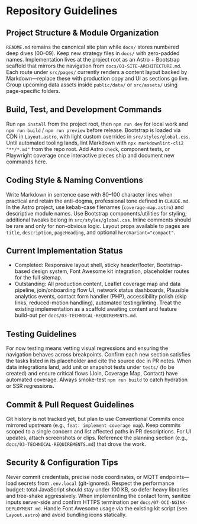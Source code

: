 # Repository Guidelines

## Project Structure & Module Organization
`README.md` remains the canonical site plan while `docs/` stores numbered deep dives (00–09). Keep new strategy files in `docs/` with zero-padded names. Implementation lives at the project root as an Astro + Bootstrap scaffold that mirrors the navigation from `docs/01-SITE-ARCHITECTURE.md`. Each route under `src/pages/` currently renders a content layout backed by Markdown—replace these with production copy and UI as sections go live. Group upcoming data assets inside `public/data/` or `src/assets/` using page-specific folders.

## Build, Test, and Development Commands
Run `npm install` from the project root, then `npm run dev` for local work and `npm run build` / `npm run preview` before release. Bootstrap is loaded via CDN in `Layout.astro`, with light custom overrides in `src/styles/global.css`. Until automated tooling lands, lint Markdown with `npx markdownlint-cli2 "**/*.md"` from the repo root. Add Astro `check`, component tests, or Playwright coverage once interactive pieces ship and document new commands here.

## Coding Style & Naming Conventions
Write Markdown in sentence case with 80–100 character lines when practical and retain the anti-dogma, professional tone defined in `CLAUDE.md`. In the Astro project, use kebab-case filenames (`coverage-map.astro`) and descriptive module names. Use Bootstrap components/utilities for styling; additional tweaks belong in `src/styles/global.css`. Inline comments should be rare and only for non-obvious logic. Layout props available to pages are `title`, `description`, `pageHeading`, and optional `heroVariant="compact"`.

## Current Implementation Status
- Completed: Responsive layout shell, sticky header/footer, Bootstrap-based design system, Font Awesome kit integration, placeholder routes for the full sitemap.
- Outstanding: All production content, Leaflet coverage map and data pipeline, join/onboarding flow UI, network status dashboards, Plausible analytics events, contact form handler (PHP), accessibility polish (skip links, reduced-motion handling), automated testing/linting. Treat the existing implementation as a scaffold awaiting content and feature build-out per `docs/03-TECHNICAL-REQUIREMENTS.md`.

## Testing Guidelines
For now testing means vetting visual regressions and ensuring the navigation behaves across breakpoints. Confirm each new section satisfies the tasks listed in its placeholder and cite the source doc in PR notes. When data integrations land, add unit or snapshot tests under `tests/` (to be created) and ensure critical flows (Join, Coverage Map, Contact) have automated coverage. Always smoke-test `npm run build` to catch hydration or SSR regressions.

## Commit & Pull Request Guidelines
Git history is not tracked yet, but plan to use Conventional Commits once mirrored upstream (e.g., `feat: implement coverage map`). Keep commits scoped to a single concern and list affected paths in PR descriptions. For UI updates, attach screenshots or clips. Reference the planning section (e.g., `docs/03-TECHNICAL-REQUIREMENTS.md`) that drove the work.

## Security & Configuration Tips
Never commit credentials, precise node coordinates, or MQTT endpoints—load secrets from `.env.local` (git-ignored). Respect the performance budget: total JavaScript should stay under 100 KB, so defer heavy libraries and tree-shake aggressively. When implementing the contact form, sanitize inputs server-side and confirm HTTPS termination per `docs/07-OCI-NGINX-DEPLOYMENT.md`. Handle Font Awesome usage via the existing kit script (see `Layout.astro`) and avoid bundling icons statically.
